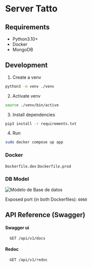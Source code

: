 # Server Tatto

## Requirements

- Python3.10+
- Docker
- MongoDB

## Development

1. Create a venv

```bash
python3 -m venv ./venv
```

2. Activate venv

```bash
source ./venv/bin/active
```

3. Install dependencies

```bash
pip3 install -r requirements.txt
```

4. Run

```bash
sudo docker compose up app
```

### Docker

`Dockerfile.dev`
`Dockerfile.prod`

### DB Model

![Módelo de Base de datos](https://i.postimg.cc/yNkgYwd0/Diagrama-en-blanco.png)

Exposed port (in both Dockerfiles): `6060`
## API Reference (Swagger)

#### Swagger ui

```
  GET /api/v1/docs
```

#### Redoc

```
  GET /api/v1/redoc
```
